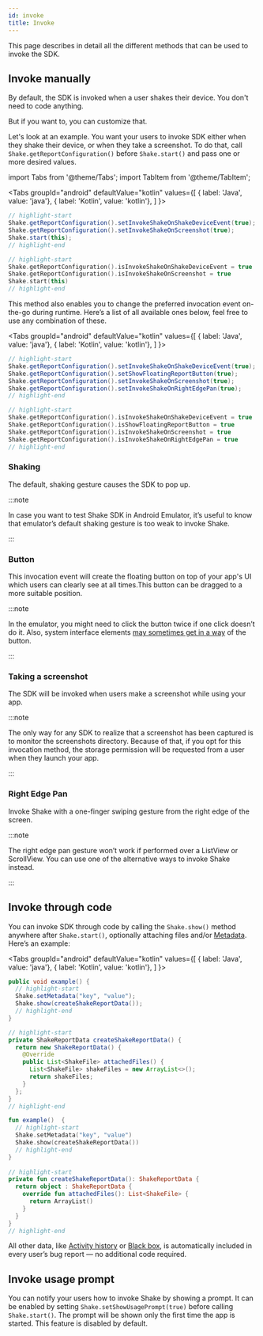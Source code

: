 ```yaml
---
id: invoke
title: Invoke
---
```

This page describes in detail all the different methods that can be used to invoke the SDK.

## Invoke manually
By default, the SDK is invoked when a user shakes their device.
You don't need to code anything.

But if you want to, you can customize that.

Let's look at an example.
You want your users to invoke SDK either when they shake their device, or when they take a screenshot.
To do that, call `Shake.getReportConfiguration()` before `Shake.start()` and pass one or more desired values.

import Tabs from '@theme/Tabs';
import TabItem from '@theme/TabItem';

<Tabs
  groupId="android"
  defaultValue="kotlin"
  values={[
    { label: 'Java', value: 'java'},
    { label: 'Kotlin', value: 'kotlin'},
  ]
}>

<TabItem value="java">

```java title="App.java"
// highlight-start
Shake.getReportConfiguration().setInvokeShakeOnShakeDeviceEvent(true);
Shake.getReportConfiguration().setInvokeShakeOnScreenshot(true);
Shake.start(this);
// highlight-end
```

</TabItem>

<TabItem value="kotlin">

```kotlin title="App.kt"
// highlight-start
Shake.getReportConfiguration().isInvokeShakeOnShakeDeviceEvent = true
Shake.getReportConfiguration().isInvokeShakeOnScreenshot = true
Shake.start(this)
// highlight-end
```

</TabItem>
</Tabs>

This method also enables you to change the preferred invocation event on-the-go during runtime.
Here’s a list of all available ones below, feel free to use any combination of these.

<Tabs
  groupId="android"
  defaultValue="kotlin"
  values={[
    { label: 'Java', value: 'java'},
    { label: 'Kotlin', value: 'kotlin'},
  ]
}>

<TabItem value="java">

```java title="App.java"
// highlight-start
Shake.getReportConfiguration().setInvokeShakeOnShakeDeviceEvent(true);
Shake.getReportConfiguration().setShowFloatingReportButton(true);
Shake.getReportConfiguration().setInvokeShakeOnScreenshot(true);
Shake.getReportConfiguration().setInvokeShakeOnRightEdgePan(true);
// highlight-end
```

</TabItem>

<TabItem value="kotlin">

```kotlin title="App.kt"
// highlight-start
Shake.getReportConfiguration().isInvokeShakeOnShakeDeviceEvent = true
Shake.getReportConfiguration().isShowFloatingReportButton = true
Shake.getReportConfiguration().isInvokeShakeOnScreenshot = true
Shake.getReportConfiguration().isInvokeShakeOnRightEdgePan = true
// highlight-end
```

</TabItem>
</Tabs>

### Shaking
The default, shaking gesture causes the SDK to pop up.

:::note

In case you want to test Shake SDK in Android Emulator, it’s useful to know that emulator’s default shaking gesture is too weak to invoke Shake.

:::

### Button
This invocation event will create the floating button on top of your app's UI which users can clearly see at all times.This button can be dragged to a more suitable position.

:::note

In the emulator, you might need to click the button twice if one click doesn’t do it.
Also, system interface elements [may sometimes get in a way](https://help.shakebugs.com/en/articles/3321805-the-report-a-bug-button-is-hidden-behind-an-interface-element) of the button.

:::

### Taking a screenshot
The SDK will be invoked when users make a screenshot while using your app.

:::note

The only way for any SDK to realize that a screenshot has been captured is to monitor the screenshots directory.
Because of that, if you opt for this invocation method, the storage permission will be requested from a user when they launch your app.

:::

### Right Edge Pan
Invoke Shake with a one-finger swiping gesture from the right edge of the screen.

:::note

The right edge pan gesture won’t work if performed over a ListView or ScrollView.
You can use one of the alternative ways to invoke Shake instead.

:::


## Invoke through code
You can invoke SDK through code by calling the `Shake.show()` method anywhere after `Shake.start()`,
optionally attaching files and/or [Metadata](android/metadata.md). Here’s an example:

<Tabs
  groupId="android"
  defaultValue="kotlin"
  values={[
    { label: 'Java', value: 'java'},
    { label: 'Kotlin', value: 'kotlin'},
  ]
}>

<TabItem value="java">

```java title="App.java"
public void example() {
  // highlight-start
  Shake.setMetadata("key", "value");
  Shake.show(createShakeReportData());
  // highlight-end
}

// highlight-start
private ShakeReportData createShakeReportData() {
  return new ShakeReportData() {
    @Override
    public List<ShakeFile> attachedFiles() {
      List<ShakeFile> shakeFiles = new ArrayList<>();
      return shakeFiles;
    }
  };
}
// highlight-end
```

</TabItem>

<TabItem value="kotlin">

```kotlin title="App.kt"
fun example()  {
  // highlight-start
  Shake.setMetadata("key", "value")
  Shake.show(createShakeReportData())
  // highlight-end
}
        
// highlight-start
private fun createShakeReportData(): ShakeReportData {
  return object : ShakeReportData {
    override fun attachedFiles(): List<ShakeFile> {
      return ArrayList()
    }
  }
}
// highlight-end
```

</TabItem>
</Tabs>

All other data, like [Activity history](android/activity.md) or [Black box](android/blackbox.md), is automatically included in every user’s bug report — no additional code required.

## Invoke usage prompt
You can notify your users how to invoke Shake by showing a prompt. It can be enabled by setting `Shake.setShowUsagePrompt(true)` before calling `Shake.start()`. The prompt will be shown only the first time the app is started. This feature is disabled by default.

